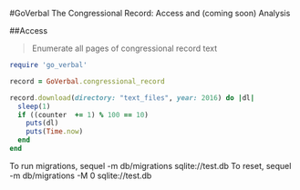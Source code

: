 #GoVerbal
The Congressional Record:  Access and (coming soon) Analysis

##Access
> Enumerate all pages of congressional record text

```ruby
require 'go_verbal'

record = GoVerbal.congressional_record

record.download(directory: "text_files", year: 2016) do |dl|
  sleep(1)
  if ((counter  += 1) % 100 == 10)
    puts(dl)
    puts(Time.now)
  end
end
```


To run migrations, sequel -m db/migrations sqlite://test.db
To reset, sequel -m db/migrations -M 0 sqlite://test.db

